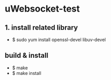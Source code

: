 # uWebsocket-test

## 1. install related library
* $ sudo yum install openssl-devel libuv-devel

## build & install
* $ make
* $ make install
